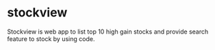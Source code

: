 # stockview

Stockview is web app to list top 10 high gain stocks and provide search feature to stock by using code.
